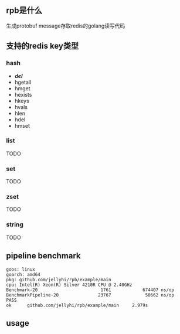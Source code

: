 ## rpb是什么
生成protobuf message存取redis的golang读写代码

## 支持的redis key类型
### hash
- ***del***
- hgetall
- hmget
- hexists
- hkeys
- hvals
- hlen
- hdel
- hmset
### list
TODO
### set
TODO
### zset
TODO
### string
TODO

## pipeline benchmark
```
goos: linux
goarch: amd64
pkg: github.com/jellyhi/rpb/example/main
cpu: Intel(R) Xeon(R) Silver 4210R CPU @ 2.40GHz
Benchmark-20                        1761            674407 ns/op
BenchmarkPipeline-20               23767             50662 ns/op
PASS
ok      github.com/jellyhi/rpb/example/main     2.979s
```

## usage